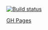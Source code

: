 [![Build status](https://ci.appveyor.com/api/projects/status/cyskpr4px3wo27mw?svg=true)](https://ci.appveyor.com/project/VavaIkelman/ahj-anim)

[GH Pages](https://vavaikelman.github.io/ahj-anim/)